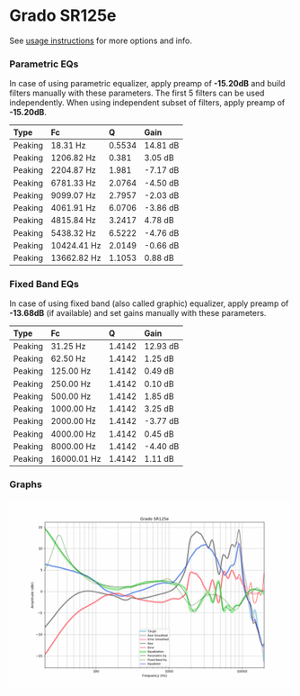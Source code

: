 # Grado SR125e
See [usage instructions](https://github.com/jaakkopasanen/AutoEq#usage) for more options and info.

### Parametric EQs
In case of using parametric equalizer, apply preamp of **-15.20dB** and build filters manually
with these parameters. The first 5 filters can be used independently.
When using independent subset of filters, apply preamp of **-15.20dB**.

| Type    | Fc          |      Q | Gain     |
|:--------|:------------|:-------|:---------|
| Peaking | 18.31 Hz    | 0.5534 | 14.81 dB |
| Peaking | 1206.82 Hz  | 0.381  | 3.05 dB  |
| Peaking | 2204.87 Hz  | 1.981  | -7.17 dB |
| Peaking | 6781.33 Hz  | 2.0764 | -4.50 dB |
| Peaking | 9099.07 Hz  | 2.7957 | -2.03 dB |
| Peaking | 4061.91 Hz  | 6.0706 | -3.86 dB |
| Peaking | 4815.84 Hz  | 3.2417 | 4.78 dB  |
| Peaking | 5438.32 Hz  | 6.5222 | -4.76 dB |
| Peaking | 10424.41 Hz | 2.0149 | -0.66 dB |
| Peaking | 13662.82 Hz | 1.1053 | 0.88 dB  |

### Fixed Band EQs
In case of using fixed band (also called graphic) equalizer, apply preamp of **-13.68dB**
(if available) and set gains manually with these parameters.

| Type    | Fc          |      Q | Gain     |
|:--------|:------------|:-------|:---------|
| Peaking | 31.25 Hz    | 1.4142 | 12.93 dB |
| Peaking | 62.50 Hz    | 1.4142 | 1.25 dB  |
| Peaking | 125.00 Hz   | 1.4142 | 0.49 dB  |
| Peaking | 250.00 Hz   | 1.4142 | 0.10 dB  |
| Peaking | 500.00 Hz   | 1.4142 | 1.85 dB  |
| Peaking | 1000.00 Hz  | 1.4142 | 3.25 dB  |
| Peaking | 2000.00 Hz  | 1.4142 | -3.77 dB |
| Peaking | 4000.00 Hz  | 1.4142 | 0.45 dB  |
| Peaking | 8000.00 Hz  | 1.4142 | -4.40 dB |
| Peaking | 16000.01 Hz | 1.4142 | 1.11 dB  |

### Graphs
![](./Grado%20SR125e.png)